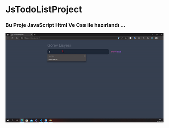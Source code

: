 # JsTodoListProject

<h3> Bu Proje JavaScript Html Ve Css ile hazırlandı ... </h3>

![](JsTodoListProjeck3.gif)
